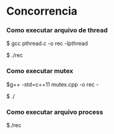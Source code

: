 # Concorrencia
### Como executar arquivo de thread 
$ gcc pthread.c -o rec -lpthread

$ ./rec
### Como executar mutex
$g++ -std=c++11 mutex.cpp -o rec -

$ ./
### Como executar  arquivo process

$./rec
